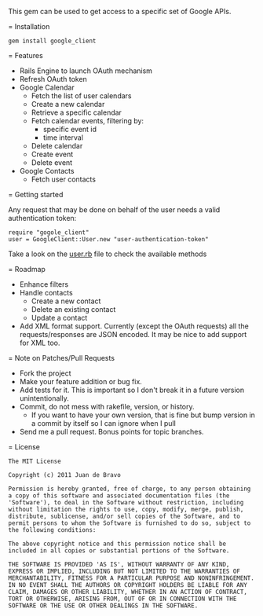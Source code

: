 
This gem can be used to get access to a specific set of Google APIs.

= Installation

    gem install google_client

= Features

* Rails Engine to launch OAuth mechanism
* Refresh OAuth token
* Google Calendar
  * Fetch the list of user calendars
  * Create a new calendar
  * Retrieve a specific calendar
  * Fetch calendar events, filtering by:
    * specific event id
    * time interval
  * Delete calendar
  * Create event
  * Delete event
* Google Contacts
  * Fetch user contacts

= Getting started

Any request that may be done on behalf of the user needs a valid authentication token:

    require "gogole_client"
    user = GoogleClient::User.new "user-authentication-token"

Take a look on the [user.rb](blob/master/google_client/user.rb) file to check the available methods

= Roadmap

* Enhance filters
* Handle contacts
    * Create a new contact
    * Delete an existing contact
    * Update a contact
* Add XML format support. Currently (except the OAuth requests) all the requests/responses are JSON encoded. It may be nice to add support for XML too.

= Note on Patches/Pull Requests

* Fork the project
* Make your feature addition or bug fix.
* Add tests for it. This is important so I don't break it in a future version unintentionally.
* Commit, do not mess with rakefile, version, or history.
  * If you want to have your own version, that is fine but bump version in a commit by itself so I can ignore when I pull
* Send me a pull request. Bonus points for topic branches.

= License

    The MIT License

    Copyright (c) 2011 Juan de Bravo

    Permission is hereby granted, free of charge, to any person obtaining
    a copy of this software and associated documentation files (the
    'Software'), to deal in the Software without restriction, including
    without limitation the rights to use, copy, modify, merge, publish,
    distribute, sublicense, and/or sell copies of the Software, and to
    permit persons to whom the Software is furnished to do so, subject to
    the following conditions:

    The above copyright notice and this permission notice shall be
    included in all copies or substantial portions of the Software.

    THE SOFTWARE IS PROVIDED 'AS IS', WITHOUT WARRANTY OF ANY KIND,
    EXPRESS OR IMPLIED, INCLUDING BUT NOT LIMITED TO THE WARRANTIES OF
    MERCHANTABILITY, FITNESS FOR A PARTICULAR PURPOSE AND NONINFRINGEMENT.
    IN NO EVENT SHALL THE AUTHORS OR COPYRIGHT HOLDERS BE LIABLE FOR ANY
    CLAIM, DAMAGES OR OTHER LIABILITY, WHETHER IN AN ACTION OF CONTRACT,
    TORT OR OTHERWISE, ARISING FROM, OUT OF OR IN CONNECTION WITH THE
    SOFTWARE OR THE USE OR OTHER DEALINGS IN THE SOFTWARE.